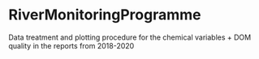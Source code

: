 # RiverMonitoringProgramme
Data treatment and plotting procedure for the chemical variables + DOM quality in the reports from 2018-2020
